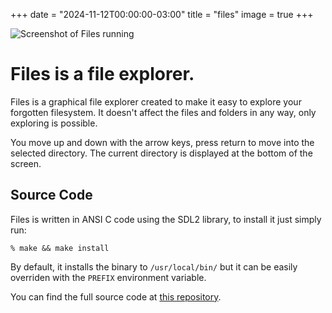+++
date = "2024-11-12T00:00:00-03:00"
title = "files"
image = true
+++

![Screenshot of Files running](/files.png)

# Files is a file explorer.

Files is a graphical file explorer created to make it easy to explore your forgotten filesystem. It doesn't affect the files and folders in any way, only exploring is possible.

You move up and down with the arrow keys, press return to move into the selected directory. The current directory is displayed at the bottom of the screen.

## Source Code

Files is written in ANSI C code using the SDL2 library, to install it just simply run:

```
% make && make install
```

By default, it installs the binary to `/usr/local/bin/` but it can be easily overriden with the `PREFIX` environment variable.

You can find the full source code at [this repository](https://git.sr.ht/~fkinos/files).
